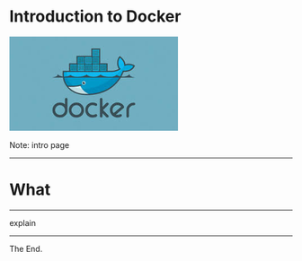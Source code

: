 <!-- .slide: data-background="resources/docker-large.jpg" -->
# Introduction to Docker

![docker](resources/docker-large.jpg)

Note: intro page

---

# What

----

explain

---

The End.